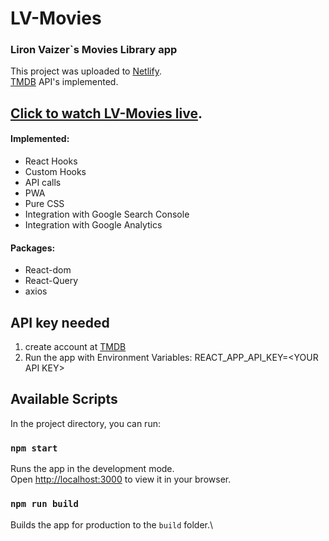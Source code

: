 # LV-Movies
### Liron Vaizer`s Movies Library app

This project was uploaded to [Netlify](https://www.netlify.com/).
<br/>
[TMDB](https://www.themoviedb.org/) API's implemented.

## [Click to watch LV-Movies live](https://lvaizer-movies.netlify.app/).

#### Implemented:
* React Hooks
* Custom Hooks
* API calls
* PWA
* Pure CSS
* Integration with Google Search Console
* Integration with Google Analytics
 
#### Packages:
* React-dom
* React-Query
* axios



## API key needed

1. create account at [TMDB](https://www.themoviedb.org/)
2. Run the app with Environment Variables: REACT_APP_API_KEY=<YOUR API KEY\>

## Available Scripts

In the project directory, you can run:

### `npm start`

Runs the app in the development mode.\
Open [http://localhost:3000](http://localhost:3000) to view it in your browser.

### `npm run build`

Builds the app for production to the `build` folder.\
